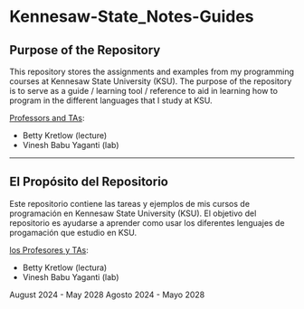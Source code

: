 # Kennesaw-State_Notes-Guides

## Purpose of the Repository
  This repository stores the assignments and examples from my programming courses at Kennesaw State University (KSU).
  The purpose of the repository is to serve as a guide / learning tool / reference to aid in learning how to program in the different languages that I study at KSU.

<ins>Professors and TAs</ins>:
- Betty Kretlow (lecture)
- Vinesh Babu Yaganti (lab)


---


## El Propósito del Repositorio
  Este repositorio contiene las tareas y ejemplos de mis cursos de programación en Kennesaw State University (KSU).
  El objetivo del repositorio es ayudarse a aprender como usar los diferentes lenguajes de progamación que estudio en KSU.

<ins>los Profesores y TAs</ins>:
- Betty Kretlow (lectura)
- Vinesh Babu Yaganti (lab)




August 2024 - May 2028
Agosto 2024 - Mayo 2028

